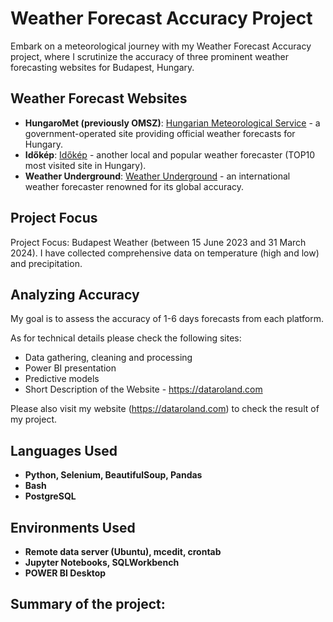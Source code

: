 # Weather Forecast Accuracy Project

Embark on a meteorological journey with my Weather Forecast Accuracy project, where I scrutinize the accuracy of three prominent weather forecasting websites for Budapest, Hungary.

## Weather Forecast Websites

- **HungaroMet (previously OMSZ)**: [Hungarian Meteorological Service](https://met.hu) - a government-operated site providing official weather forecasts for Hungary.
- **Időkép**: [Időkép](https://www.idokep.hu/) - another local and popular weather forecaster (TOP10 most visited site in Hungary).
- **Weather Underground**: [Weather Underground](https://www.wunderground.com/) - an international weather forecaster renowned for its global accuracy.

## Project Focus

Project Focus: Budapest Weather (between 15 June 2023 and 31 March 2024). I have collected comprehensive data on temperature (high and low) and precipitation.

## Analyzing Accuracy

My goal is to assess the accuracy of 1-6 days forecasts from each platform.

As for technical details please check the following sites:
 - Data gathering, cleaning and processing
 - Power BI presentation
 - Predictive models
 - Short Description of the Website - https://dataroland.com

Please also visit my website (https://dataroland.com) to check the result of my project.
<br />


<h2>Languages Used</h2>

- <b>Python, Selenium, BeautifulSoup, Pandas</b>
- <b>Bash</b>
- <b>PostgreSQL</b>


<h2>Environments Used </h2>

- <b>Remote data server (Ubuntu), mcedit, crontab</b>
- <b>Jupyter Notebooks, SQLWorkbench</b>
- <b>POWER BI Desktop</b>

<h2>Summary of the project:</h2>

